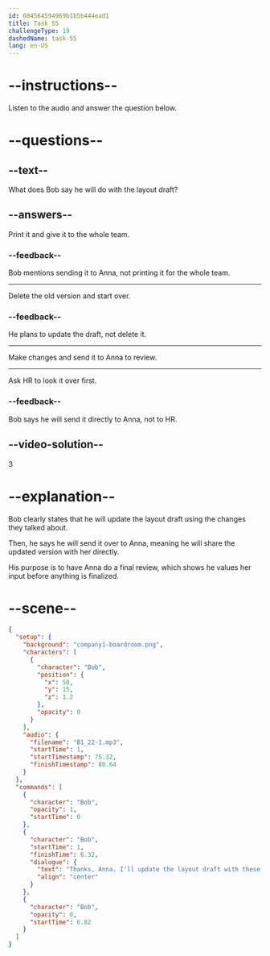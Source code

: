 ```yaml
---
id: 684564594969b1b5b444ead1
title: Task 55
challengeType: 19
dashedName: task-55
lang: en-US
---
```


<!-- (Audio) Bob: Thanks, Anna. I'll update the layout draft with these changes and send it over to you for your final review. -->

# --instructions--

Listen to the audio and answer the question below.

# --questions--

## --text--

What does Bob say he will do with the layout draft?

## --answers--

Print it and give it to the whole team.

### --feedback--

Bob mentions sending it to Anna, not printing it for the whole team.

---

Delete the old version and start over.

### --feedback--

He plans to update the draft, not delete it.

---

Make changes and send it to Anna to review.

---

Ask HR to look it over first.

### --feedback--

Bob says he will send it directly to Anna, not to HR.

## --video-solution--

3

# --explanation--

Bob clearly states that he will update the layout draft using the changes they talked about.

Then, he says he will send it over to Anna, meaning he will share the updated version with her directly.

His purpose is to have Anna do a final review, which shows he values her input before anything is finalized.

# --scene--

```json
{
  "setup": {
    "background": "company1-boardroom.png",
    "characters": [
      {
        "character": "Bob",
        "position": {
          "x": 50,
          "y": 15,
          "z": 1.2
        },
        "opacity": 0
      }
    ],
    "audio": {
      "filename": "B1_22-1.mp3",
      "startTime": 1,
      "startTimestamp": 75.32,
      "finishTimestamp": 80.64
    }
  },
  "commands": [
    {
      "character": "Bob",
      "opacity": 1,
      "startTime": 0
    },
    {
      "character": "Bob",
      "startTime": 1,
      "finishTime": 6.32,
      "dialogue": {
        "text": "Thanks, Anna. I'll update the layout draft with these changes and send it over to you for your final review.",
        "align": "center"
      }
    },
    {
      "character": "Bob",
      "opacity": 0,
      "startTime": 6.82
    }
  ]
}
```
